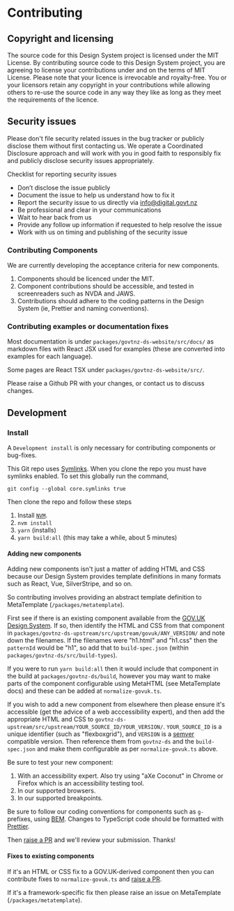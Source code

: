 # Contributing

## Copyright and licensing

The source code for this Design System project is licensed under the MIT License. By contributing source code to this Design System project, you are agreeing to license your contributions under and on the terms of MIT License. Please note that your licence is irrevocable and royalty-free. You or your licensors retain any copyright in your contributions while allowing others to re-use the source code in any way they like as long as they meet the requirements of the licence.

## Security issues

Please don't file security related issues in the bug tracker or publicly disclose them without first contacting us. We operate a Coordinated Disclosure approach and will work with you in good faith to responsibly fix and publicly disclose security issues appropriately.

Checklist for reporting security issues

- Don’t disclose the issue publicly
- Document the issue to help us understand how to fix it
- Report the security issue to us directly via info@digital.govt.nz
- Be professional and clear in your communications
- Wait to hear back from us
- Provide any follow up information if requested to help resolve the issue
- Work with us on timing and publishing of the security issue

### Contributing Components

We are currently developing the acceptance criteria for new components.

1. Components should be licenced under the MIT.
2. Component contributions should be accessible, and tested in screenreaders such as NVDA and JAWS.
3. Contributions should adhere to the coding patterns in the Design System (ie, Prettier and naming conventions).

### Contributing examples or documentation fixes

Most documentation is under `packages/govtnz-ds-website/src/docs/` as markdown files with React JSX used for examples (these are converted into examples for each language).

Some pages are React TSX under `packages/govtnz-ds-website/src/`.

Please raise a Github PR with your changes, or contact us to discuss changes.

## Development

### Install

A `Development install` is only necessary for contributing components or bug-fixes.

This Git repo uses [Symlinks](https://en.wikipedia.org/wiki/Symbolic_link). When you clone the repo you must have symlinks enabled. To set this globally run the command,

```
git config --global core.symlinks true
```

Then clone the repo and follow these steps

1. Install [`NVM`](https://github.com/creationix/nvm#installation).
2. `nvm install`
3. `yarn` (installs)
4. `yarn build:all` (this may take a while, about 5 minutes)

#### Adding new components

Adding new components isn't just a matter of adding HTML and CSS because our Design System provides template definitions in many formats such as React, Vue, SilverStripe, and so on.

So contributing involves providing an abstract template definition to MetaTemplate (`/packages/metatemplate`).

First see if there is an existing component available from the [GOV.UK Design System](https://design-system.service.gov.uk/). If so, then identify the HTML and CSS from that component in `packages/govtnz-ds-upstream/src/upstream/govuk/ANY_VERSION/` and note down the filenames. If the filenames were "h1.html" and "h1.css" then the `patternId` would be "h1", so add that to `build-spec.json` (within `packages/govtnz-ds/src/build-types`).

If you were to run `yarn build:all` then it would include that component in the build at `packages/govtnz-ds/build`, however you may want to make parts of the component configurable using MetaHTML (see MetaTemplate docs) and these can be added at `normalize-govuk.ts`.

If you wish to add a new component from elsewhere then please ensure it's accessible (get the advice of a web acccessibility expert), and then add the appropriate HTML and CSS to `govtnz-ds-upstream/src/upstream/YOUR_SOURCE_ID/YOUR_VERSION/`. `YOUR_SOURCE_ID` is a unique identifier (such as "flexboxgrid"), and `VERSION` is a [semver](https://semver.org/) compatible version. Then reference them from `govtnz-ds` and the `build-spec.json` and make them configurable as per `normalize-govuk.ts` above.

Be sure to test your new component:

1. With an accessibility expert. Also try using "aXe Coconut" in Chrome or Firefox which is an accessibility testing tool.
2. In our supported browsers.
3. In our supported breakpoints.

Be sure to follow our coding conventions for components such as `g-` prefixes, using [BEM](http://getbem.com/naming/). Changes to TypeScript code should be formatted with [Prettier](https://prettier.io/).

Then [raise a PR](https://help.github.com/en/articles/creating-a-pull-request) and we'll review your submission. Thanks!

#### Fixes to existing components

If it's an HTML or CSS fix to a GOV.UK-derived component then you can contribute fixes to `normalize-govuk.ts` and [raise a PR](https://help.github.com/en/articles/creating-a-pull-request).

If it's a framework-specific fix then please raise an issue on MetaTemplate (`/packages/metatemplate`).
